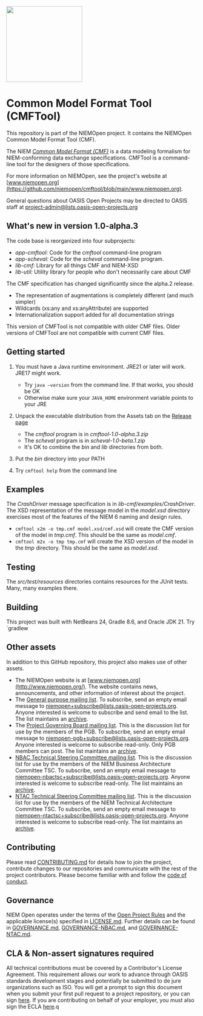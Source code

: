 <img src="https://github.com/niemopen/oasis-open-project/blob/main/artwork/NIEM-NO-Logo-v5.png" width="200">

# Common Model Format Tool (CMFTool)

This repository is part of the NIEMOpen project.  It contains the NIEMOpen Common Model Format Tool (CMF). 

The NIEM [*Common Model Format (CMF)*](https://github.com/niemopen/common-model-format) is a data modeling formalism for NIEM-conforming data exchange specifications.  CMFTool is a command-line tool for the designers of those specifications.

For more information on NIEMOpen, see the project's website at [www.niemopen.org](https://github.com/niemopen/cmftool/blob/main/www.niemopen.org).

General questions about OASIS Open Projects may be directed to OASIS staff at [project-admin@lists.oasis-open-projects.org](mailto:project-admin@lists.oasis-open-projects.org)

## What's new in version 1.0-alpha.3

The code base is reorganized into four subprojects:

* *app-cmftool:*  Code for the *cmftool* command-line program
* *app-scheval:*  Code for the *scheval* command-line program.
* *lib-cmf:*  Library for all things CMF and NIEM-XSD
* *lib-util:*  Utility library for people who don't necessarily care about CMF

The CMF specification has changed significantly since the alpha.2 release.  

* The representation of augmentations is completely different (and much simpler)
* Wildcards (xs:any and xs:anyAttribute) are supported
* Internationalization support added for all documentation strings

This version of CMFTool is not compatible with older CMF files.  Older versions of CMFTool are not compatible with current CMF files.

## Getting started

1. You must have a Java runtime environment.  JRE21 or later will work.  JRE17 might work.  
   - Try `java –version` from the command line.  If that works, you should be OK
   - Otherwise make sure your `JAVA_HOME` environment variable points to your JRE
2. Unpack the executable distribution from the Assets tab on the [Release page](https://github.com/niemopen/cmftool/releases)
   - The *cmftool* program is in *cmftool-1.0-alpha.3.zip*
   - The *scheval* program is in *scheval-1.0-beta.1.zip*
   - It's OK to combine the *bin* and *lib* directories from both.

3. Put the *bin* directory into your PATH
4. Try `cmftool help` from the command line

## Examples

The *CrashDriver* message specification is in *lib-cmf/examples/CrashDriver*.  The XSD representation of the message model in the *model.xsd* directory exercises most of the features of the NIEM 6 naming and design rules. 

* `cmftool x2m -o tmp.cmf model.xsd/cmf.xsd` will create the CMF version of the model in *tmp.cmf*.  This should be the same as *model.cmf*.
* `cmftool m2x -o tmp tmp.cmf` will create the XSD version of the model in the *tmp* directory.  This should be the same as *model.xsd*.

## Testing

The *src/test/resources* directories contains resources for the JUnit tests.  Many, many examples there.

## Building

This project was built with NetBeans 24, Gradle 8.6, and Oracle JDK 21.
Try `gradlew 

## Other assets

In addition to this GitHub repository, this project also makes use of other assets.

- The NIEMOpen website is at [www.niemopen.org](http://www.niemopen.org/). The website contains news, announcements, and other information of interest about the project.
- The [General purpose mailing list](https://lists.oasis-open-projects.org/g/niemopen). To subscribe, send an empty email message to [niemopen+subscribe@lists.oasis-open-projects.org](mailto:niemopen+subscribe@lists.oasis-open-projects.org). Anyone interested is welcome to subscribe and send email to the list. The list maintains an [archive](https://lists.oasis-open-projects.org/g/niemopen/messages).
- The [Project Governing Board mailing list](https://lists.oasis-open-projects.org/g/niemopen-pgb). This is the discussion list for use by the members of the PGB. To subscribe, send an empty email message to [niemopen-pgb+subscribe@lists.oasis-open-projects.org](mailto:niemopen-pgb+subscribe@lists.oasis-open-projects.org). Anyone interested is welcome to subscribe read-only. Only PGB members can post. The list maintains an [archive](https://lists.oasis-open-projects.org/g/niemopen-pgb/messages).
- [NBAC Technical Steering Committee mailing list](https://lists.oasis-open-projects.org/g/niemopen-nbactsc). This is the discussion list for use by the members of the NIEM Business Architecture Committee TSC. To subscribe, send an empty email message to [niemopen-nbactsc+subscribe@lists.oasis-open-projects.org](mailto:niemopen-nbactsc+subscribe@lists.oasis-open-projects.org). Anyone interested is welcome to subscribe read-only. The list maintains an [archive](https://lists.oasis-open-projects.org/g/niemopen-nbactsc/messages).
- [NTAC Technical Steering Committee mailing list](https://lists.oasis-open-projects.org/g/niemopen-ntactsc). This is the discussion list for use by the members of the NIEM Technical Architecture Committee TSC. To subscribe, send an empty email message to [niemopen-ntactsc+subscribe@lists.oasis-open-projects.org](mailto:niemopen-ntactsc+subscribe@lists.oasis-open-projects.org). Anyone interested is welcome to subscribe read-only. The list maintains an [archive](https://lists.oasis-open-projects.org/g/niemopen-ntactsc/messages).

## Contributing

Please read [CONTRIBUTING.md](https://github.com/niemopen/cmftool/blob/main/CONTRIBUTING.md) for details how to join the project, contribute changes to our repositories and communicate with the rest of the project contributors. Please become familiar with and follow the [code of conduct](https://github.com/niemopen/cmftool/blob/main/CODE-OF-CONDUCT.md).

## Governance

NIEM Open operates under the terms of the [Open Project Rules](https://www.oasis-open.org/policies-guidelines/open-projects-process) and the applicable license(s) specified in [LICENSE.md](https://github.com/niemopen/cmftool/blob/main/LICENSE.md). Further details can be found in [GOVERNANCE.md](https://github.com/niemopen/cmftool/blob/main/GOVERNANCE.md), [GOVERNANCE-NBAC.md](https://github.com/niemopen/cmftool/blob/main/GOVERNANCE-NBAC.md), and [GOVERNANCE-NTAC.md](https://github.com/niemopen/cmftool/blob/main/GOVERNANCE-NTAC.md).

## CLA & Non-assert signatures required

All technical contributions must be covered by a Contributor's License Agreement. This requirement allows our work to advance through OASIS standards development stages and potentially be submitted to de jure organizations such as ISO. You will get a prompt to sign this document when you submit your first pull request to a project repository, or you can sign [here](https://cla-assistant.io/niemopen/oasis-open-project). If you are contributing on behalf of your employer, you must also sign the ECLA [here](https://www.oasis-open.org/open-projects/cla/entity-cla-20210630/).q
